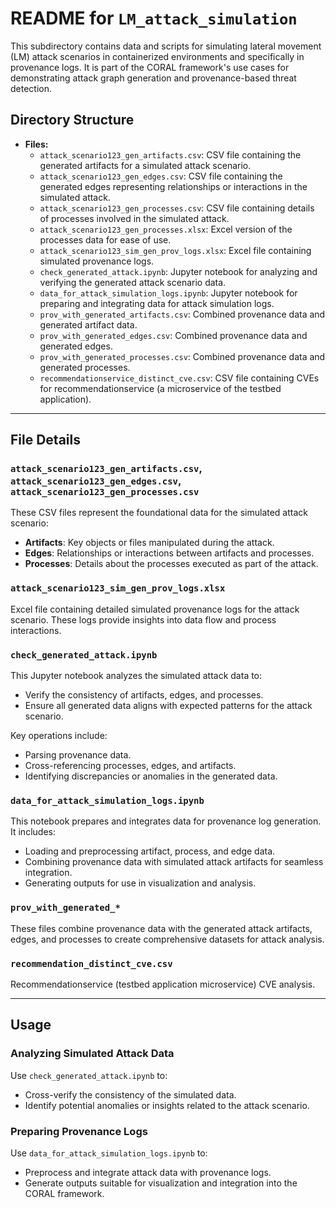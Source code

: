 # README for `LM_attack_simulation`

This subdirectory contains data and scripts for simulating lateral movement (LM) attack scenarios in containerized environments and specifically in provenance logs. It is part of the CORAL framework's use cases for demonstrating attack graph generation and provenance-based threat detection.

## Directory Structure

- **Files:**
  - `attack_scenario123_gen_artifacts.csv`: CSV file containing the generated artifacts for a simulated attack scenario.
  - `attack_scenario123_gen_edges.csv`: CSV file containing the generated edges representing relationships or interactions in the simulated attack.
  - `attack_scenario123_gen_processes.csv`: CSV file containing details of processes involved in the simulated attack.
  - `attack_scenario123_gen_processes.xlsx`: Excel version of the processes data for ease of use.
  - `attack_scenario123_sim_gen_prov_logs.xlsx`: Excel file containing simulated provenance logs.
  - `check_generated_attack.ipynb`: Jupyter notebook for analyzing and verifying the generated attack scenario data.
  - `data_for_attack_simulation_logs.ipynb`: Jupyter notebook for preparing and integrating data for attack simulation logs.
  - `prov_with_generated_artifacts.csv`: Combined provenance data and generated artifact data.
  - `prov_with_generated_edges.csv`: Combined provenance data and generated edges.
  - `prov_with_generated_processes.csv`: Combined provenance data and generated processes.
  - `recommendationservice_distinct_cve.csv`: CSV file containing CVEs for recommendationservice (a microservice of the testbed application).

---

## File Details

### `attack_scenario123_gen_artifacts.csv`, `attack_scenario123_gen_edges.csv`, `attack_scenario123_gen_processes.csv`
These CSV files represent the foundational data for the simulated attack scenario:
- **Artifacts**: Key objects or files manipulated during the attack.
- **Edges**: Relationships or interactions between artifacts and processes.
- **Processes**: Details about the processes executed as part of the attack.

### `attack_scenario123_sim_gen_prov_logs.xlsx`
Excel file containing detailed simulated provenance logs for the attack scenario. These logs provide insights into data flow and process interactions.

### `check_generated_attack.ipynb`
This Jupyter notebook analyzes the simulated attack data to:
- Verify the consistency of artifacts, edges, and processes.
- Ensure all generated data aligns with expected patterns for the attack scenario.

Key operations include:
- Parsing provenance data.
- Cross-referencing processes, edges, and artifacts.
- Identifying discrepancies or anomalies in the generated data.

### `data_for_attack_simulation_logs.ipynb`
This notebook prepares and integrates data for provenance log generation. It includes:
- Loading and preprocessing artifact, process, and edge data.
- Combining provenance data with simulated attack artifacts for seamless integration.
- Generating outputs for use in visualization and analysis.

### `prov_with_generated_*`
These files combine provenance data with the generated attack artifacts, edges, and processes to create comprehensive datasets for attack analysis.

### `recommendation_distinct_cve.csv`
Recommendationservice (testbed application microservice) CVE analysis.

---

## Usage

### Analyzing Simulated Attack Data
Use `check_generated_attack.ipynb` to:
- Cross-verify the consistency of the simulated data.
- Identify potential anomalies or insights related to the attack scenario.

### Preparing Provenance Logs
Use `data_for_attack_simulation_logs.ipynb` to:
- Preprocess and integrate attack data with provenance logs.
- Generate outputs suitable for visualization and integration into the CORAL framework.

